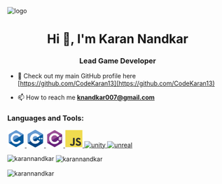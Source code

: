 ![logo](https://github.com/karannandkar/karannandkar/blob/main/3cab434622d9fabfde2f46e9a51380d6.gif)
<h1 align="center">Hi 👋, I'm Karan Nandkar</h1>
<h3 align="center">Lead Game Developer</h3>

- 🔭 Check out my main GitHub profile here [https://github.com/CodeKaran13](https://github.com/CodeKaran13)

- 📫 How to reach me **knandkar007@gmail.com**

<h3 align="left">Languages and Tools:</h3>
<p align="left"> <a href="https://www.cprogramming.com/" target="_blank" rel="noreferrer"> <img src="https://raw.githubusercontent.com/devicons/devicon/master/icons/c/c-original.svg" alt="c" width="40" height="40"/> </a> <a href="https://www.w3schools.com/cpp/" target="_blank" rel="noreferrer"> <img src="https://raw.githubusercontent.com/devicons/devicon/master/icons/cplusplus/cplusplus-original.svg" alt="cplusplus" width="40" height="40"/> </a> <a href="https://www.w3schools.com/cs/" target="_blank" rel="noreferrer"> <img src="https://raw.githubusercontent.com/devicons/devicon/master/icons/csharp/csharp-original.svg" alt="csharp" width="40" height="40"/> </a> <a href="https://developer.mozilla.org/en-US/docs/Web/JavaScript" target="_blank" rel="noreferrer"> <img src="https://raw.githubusercontent.com/devicons/devicon/master/icons/javascript/javascript-original.svg" alt="javascript" width="40" height="40"/> </a> <a href="https://unity.com/" target="_blank" rel="noreferrer"> <img src="https://www.vectorlogo.zone/logos/unity3d/unity3d-icon.svg" alt="unity" width="40" height="40"/> </a> <a href="https://unrealengine.com/" target="_blank" rel="noreferrer"> <img src="https://raw.githubusercontent.com/kenangundogan/fontisto/036b7eca71aab1bef8e6a0518f7329f13ed62f6b/icons/svg/brand/unreal-engine.svg" alt="unreal" width="40" height="40"/> </a> </p>

<p><img align="left" src="https://github-readme-stats.vercel.app/api/top-langs?username=karannandkar&show_icons=true&locale=en&layout=compact" alt="karannandkar" /></p>

<p>&nbsp;<img align="center" src="https://github-readme-stats.vercel.app/api?username=karannandkar&show_icons=true&locale=en" alt="karannandkar" /></p>

<p><img align="center" src="https://github-readme-streak-stats.herokuapp.com/?user=karannandkar&" alt="karannandkar" /></p>

